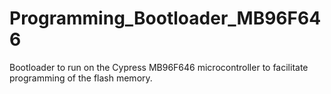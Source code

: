 # Programming_Bootloader_MB96F646
Bootloader to run on the Cypress MB96F646 microcontroller to facilitate programming of the flash memory.
